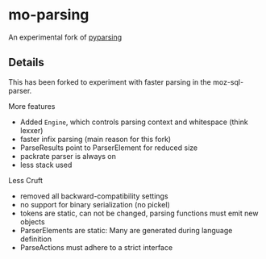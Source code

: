 # mo-parsing

An experimental fork of [pyparsing](https://github.com/pyparsing/pyparsing)

## Details

This has been forked to experiment with faster parsing in the moz-sql-parser.

More features

* Added `Engine`, which controls parsing context and whitespace (think lexxer)
* faster infix parsing (main reason for this fork)
* ParseResults point to ParserElement for reduced size
* packrate parser is always on
* less stack used 


Less Cruft

* removed all backward-compatibility settings
* no support for binary serialization (no pickel)
* tokens are static, can not be changed, parsing functions must emit new objects
* ParserElements are static: Many are generated during language definition
* ParseActions must adhere to a strict interface
